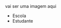
<!DOCTYPE html>
<head>
    <meta charset="UTF-8">
    <meta http-equiv="X-UA-Compatible" content="IE=edge">
    <meta name="viewport" content="width=device-width, initial-scale=1.0">
<body>
    <reader>
        <hl>vai ser uma imagem aqui</hl>
        <ul>
            <li>Escola</li>
            <li>Estudante</li>
        </ul>
    </reader>
    
</body>
</html>
